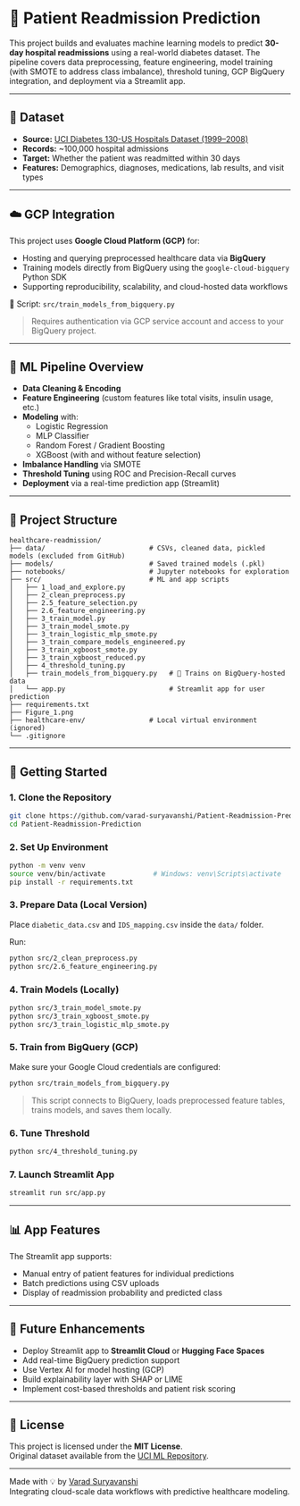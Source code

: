 # 🏥 Patient Readmission Prediction

This project builds and evaluates machine learning models to predict **30-day hospital readmissions** using a real-world diabetes dataset. The pipeline covers data preprocessing, feature engineering, model training (with SMOTE to address class imbalance), threshold tuning, GCP BigQuery integration, and deployment via a Streamlit app.

---

## 📌 Dataset

- **Source:** [UCI Diabetes 130-US Hospitals Dataset (1999–2008)](https://archive.ics.uci.edu/dataset/296/diabetes+130-us+hospitals+for+years+1999-2008)
- **Records:** ~100,000 hospital admissions
- **Target:** Whether the patient was readmitted within 30 days
- **Features:** Demographics, diagnoses, medications, lab results, and visit types

---

## ☁️ GCP Integration

This project uses **Google Cloud Platform (GCP)** for:

- Hosting and querying preprocessed healthcare data via **BigQuery**
- Training models directly from BigQuery using the `google-cloud-bigquery` Python SDK
- Supporting reproducibility, scalability, and cloud-hosted data workflows

📁 Script: `src/train_models_from_bigquery.py`

> Requires authentication via GCP service account and access to your BigQuery project.

---

## 🧠 ML Pipeline Overview

- **Data Cleaning & Encoding**
- **Feature Engineering** (custom features like total visits, insulin usage, etc.)
- **Modeling** with:
  - Logistic Regression
  - MLP Classifier
  - Random Forest / Gradient Boosting
  - XGBoost (with and without feature selection)
- **Imbalance Handling** via SMOTE
- **Threshold Tuning** using ROC and Precision-Recall curves
- **Deployment** via a real-time prediction app (Streamlit)

---

## 🧩 Project Structure

```text
healthcare-readmission/
├── data/                          # CSVs, cleaned data, pickled models (excluded from GitHub)
├── models/                        # Saved trained models (.pkl)
├── notebooks/                     # Jupyter notebooks for exploration
├── src/                           # ML and app scripts
│   ├── 1_load_and_explore.py
│   ├── 2_clean_preprocess.py
│   ├── 2.5_feature_selection.py
│   ├── 2.6_feature_engineering.py
│   ├── 3_train_model.py
│   ├── 3_train_model_smote.py
│   ├── 3_train_logistic_mlp_smote.py
│   ├── 3_train_compare_models_engineered.py
│   ├── 3_train_xgboost_smote.py
│   ├── 3_train_xgboost_reduced.py
│   ├── 4_threshold_tuning.py
│   ├── train_models_from_bigquery.py   # 📡 Trains on BigQuery-hosted data
│   └── app.py                          # Streamlit app for user prediction
├── requirements.txt
├── Figure_1.png
├── healthcare-env/                # Local virtual environment (ignored)
└── .gitignore
```

---

## 🚀 Getting Started

### 1. Clone the Repository

```bash
git clone https://github.com/varad-suryavanshi/Patient-Readmission-Prediction.git
cd Patient-Readmission-Prediction
```

### 2. Set Up Environment

```bash
python -m venv venv
source venv/bin/activate            # Windows: venv\Scripts\activate
pip install -r requirements.txt
```

### 3. Prepare Data (Local Version)

Place `diabetic_data.csv` and `IDS_mapping.csv` inside the `data/` folder.

Run:

```bash
python src/2_clean_preprocess.py
python src/2.6_feature_engineering.py
```

### 4. Train Models (Locally)

```bash
python src/3_train_model_smote.py
python src/3_train_xgboost_smote.py
python src/3_train_logistic_mlp_smote.py
```

### 5. Train from BigQuery (GCP)

Make sure your Google Cloud credentials are configured:

```bash
python src/train_models_from_bigquery.py
```

> This script connects to BigQuery, loads preprocessed feature tables, trains models, and saves them locally.

### 6. Tune Threshold

```bash
python src/4_threshold_tuning.py
```

### 7. Launch Streamlit App

```bash
streamlit run src/app.py
```

---

## 📊 App Features

The Streamlit app supports:
- Manual entry of patient features for individual predictions
- Batch predictions using CSV uploads
- Display of readmission probability and predicted class

---

## 🔮 Future Enhancements

- Deploy Streamlit app to **Streamlit Cloud** or **Hugging Face Spaces**
- Add real-time BigQuery prediction support
- Use Vertex AI for model hosting (GCP)
- Build explainability layer with SHAP or LIME
- Implement cost-based thresholds and patient risk scoring

---

## 📄 License

This project is licensed under the **MIT License**.  
Original dataset available from the [UCI ML Repository](https://archive.ics.uci.edu/dataset/296/diabetes+130-us+hospitals+for+years+1999-2008).

---

Made with 💡 by [Varad Suryavanshi](https://github.com/varad-suryavanshi)  
Integrating cloud-scale data workflows with predictive healthcare modeling.
